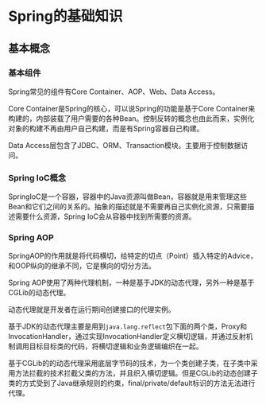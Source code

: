 # Spring的基础知识

## 基本概念

### 基本组件

Spring常见的组件有Core Container、AOP、Web、Data Access。

Core Container是Spring的核心，可以说Spring的功能是基于Core Container来构建的，内部装载了用户需要的各种Bean。控制反转的概念也由此而来，实例化对象的构建不再由用户自己构建，而是有Spring容器自己构建。

Data Access层包含了JDBC、ORM、Transaction模块。主要用于控制数据访问。

### Spring IoC概念

SpringIoC是一个容器，容器中的Java资源叫做Bean，容器就是用来管理这些Bean和它们之间的关系的。抽象的描述就是不需要再自己实例化资源，只需要描述需要什么资源，Spring IoC会从容器中找到所需要的资源。

### Spring AOP

SpringAOP的作用就是将代码横切，给特定的切点（Point）插入特定的Advice，和OOP纵向的继承不同，它是横向的切分方法。

Spring AOP使用了两种代理机制，一种是基于JDK的动态代理，另外一种是基于CGLib的动态代理。

动态代理就是开发者在运行期间创建接口的代理实例。

基于JDK的动态代理主要是用到`java.lang.reflect`包下面的两个类，Proxy和InvocationHandler，通过实现InvocationHandler定义横切逻辑，并通过反射机制调用目标目标类的代码，将横切逻辑和业务逻辑编织在一起。

基于CGLib的的动态代理采用底层字节码的技术，为一个类创建子类，在子类中采用方法拦截的技术拦截父类的方法，并且织入横切逻辑。但是CGLib的动态创建子类的方式受到了Java继承规则的约束，final/private/default标识的方法无法进行代理。